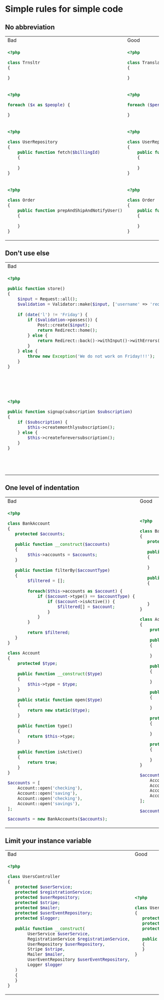 # Simple rules for simple code

## No abbreviation

<table>
<tr><td> Bad </td> <td> Good </td></tr>
<tr><td>

```php
<?php

class Trnsltr
{

}
```

</td><td>

```php
<?php

class Translator
{

}
```

</td></tr>

<tr><td>

```php
<?php

foreach ($x as $people) {

}
```

</td><td>

```php
<?php

foreach ($person as $people) {

}
```

</td></tr>

<tr><td>

```php
<?php

class UserRepository
{
    public function fetch($billingId)
    {
        
    }
}
```

</td><td>

```php
<?php

class UserRepository
{
    public function fetchByBillingId($id)
    {
        
    }
}
```

</td></tr>

<tr><td>

```php
<?php

class Order
{
    public function prepAndShipAndNotifyUser()
    {
        
    }
}
```

</td><td>

```php
<?php

class Order
{
    public function process()
    {
        
    }
}
```

</td></tr>

</table>

## Don't use else

<table>
<tr><td> Bad </td> <td> Good </td> <td> Very good </td></tr>
<tr><td>

```php
<?php

public function store()
{
    $input = Request::all();
    $validation = Validator::make($input, ['username' => 'required']);
    
    if (date('l') != 'Friday') {
        if ($validation->passes()) {
            Post::create($input);
            return Redirect::home();
        } else {
            return Redirect::back()->withInput()->withErrors($validation);
        } 
    } else {
        throw new Exception('We do not work on Friday!!!');
    }
}
```

</td><td>

```php
<?php

public function store()
{
    $input = Request::all();
    $validation = Validator::make($input, ['username' => 'required']);
    
    if (date('l') == 'Friday') {
        throw new Exception('We do not work on Friday!!!');
    } 
    if ($validation->failed()) {
        return Redirect::back()->withInput()->withErrors($validation);
    }
    
    Post::create($input);
    
    return Redirect::home();
}
```

</td><td>

```php
<?php

public function store()
{
    $input = Request::all();
    
    $this->validator->validate($input);
    
    Post::create($input);
    
    return Redirect::home();
}
```

</td></tr>


<tr><td>

```php
<?php

public function signup(subscription $subscription)
{
    if ($subscription) {
        $this->createmonthlysubscription();
    } else {
        $this->createforeversubscription();
    }
}
```

</td><td>

```php
<?php

public function signup(subscription $subscription)
{
    $subscription->create();
}

function getSubscription($type)
{
    if ($type == 'forever') {
        return new ForeverSubscription();
    }
    
    return new MonthlySubsctiprion();
}

signUp(getSubscription($type));
```

</td></tr>

</table>

## One level of indentation

<table>
<tr><td> Bad </td> <td> Good </td><tr>
<tr><td>

```php
<?php

class BankAccount
{
   protected $accounts;
   
   public function __construct($accounts) 
   {
        $this->accounts = $accounts;
   }
   
   public function filterBy($accountType)
   {
        $filtered = [];
        
        foreach($this->accounts as $account) {
            if ($account->type() == $accountType) {
                if ($account->isActive()) {
                    $filtered[] = $account;
                }
            }
        }
        
        return $filtered;
   }
}

class Account
{
    protected $type;
    
    public function __construct($type) 
    {
        $this->type = $type;
    }
    
    public static function open($type)
    {
        return new static($type);
    }
    
    public function type()
    {
        return $this->type;
    }
    
    public function isActive()
    {
        return true;
    }
}

$accounts = [
    Account::open('checking'),
    Account::open('saving'),
    Account::open('checking'),
    Account::open('savings'),
];

$accounts = new BankAccounts($accounts);
```

</td><td>

```php
<?php

class BankAccount
{
   protected $accounts;
   
   public function __construct($accounts) 
   {
        $this->accounts = $accounts;
   }
   
   public function filterBy($accountType)
   {
        return array_filter($this->account, function ($account) use ($accountType) {
            return $account->isOfType($accountType);
        });
   }
}

class Account
{
    protected $type;
    
    public function __construct($type) 
    {
        $this->type = $type;
    }
    
    public static function open($type)
    {
        return new static($type);
    }
    
    public function isOfType($accountType)
    {
        return $this->type() == $accountType && $this->isActive();
    }
    
    protected function type()
    {
        return $this->type;
    }
    
    protected function isActive()
    {
        return true;
    }
}

$accounts = [
    Account::open('checking'),
    Account::open('saving'),
    Account::open('checking'),
    Account::open('savings'),
];

$accounts = new BankAccounts($accounts);
```

</td></tr>

</table>

## Limit your instance variable

<table>
<tr><td> Bad </td> <td> Good </td><tr>
<tr><td>

```php
<?php

class UsersController
{
   protected $userService;
   protected $registrationService;
   protected $userRepository;
   protected $stripe;
   protected $mailer;
   protected $userEventRepository;
   protected $logger;
   
   public function __construct(
        UserService $userService,
        RegistrationService $registrationService,
        UserRepository $userRepository,
        Stripe $stripe,
        Mailer $mailer,
        UserEventRepository $userEventRepository,
        Logger $logger
   ) 
   {
   }
}
```

</td><td>

```php
<?php

class UsersController
{
   protected $userService;
   protected $mailer;
   protected $logger;
   
   public function __construct(UserService $userService) 
   {
   }
}
```

</td></tr>

</table>
